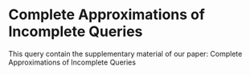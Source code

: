 # Complete Approximations of Incomplete Queries

This query contain the supplementary material of our paper: Complete Approximations of Incomplete Queries
